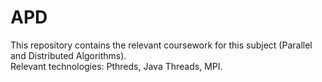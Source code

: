 # APD

This repository contains the relevant coursework for this subject (Parallel and Distributed Algorithms). <br />
Relevant technologies: Pthreds, Java Threads, MPI.
